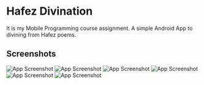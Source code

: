 # Hafez Divination 

It is my Mobile Programming course assignment. 
A simple Android App to divining from Hafez poems. 

## Screenshots 

![App Screenshot](images/mainmenu.jpg)
![App Screenshot](images/fal1.jpg)
![App Screenshot](images/fal2.jpg)
![App Screenshot](images/icon.jpg)
![App Screenshot](images/icon2.jpg)
![App Screenshot](images/about.jpg)

